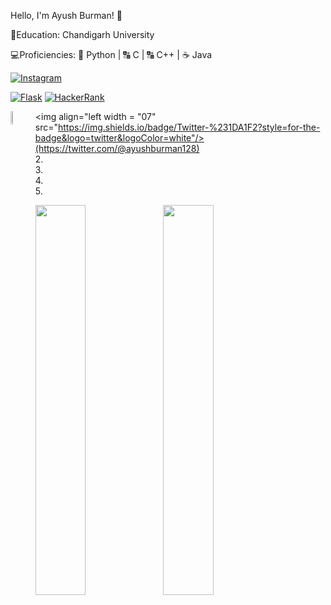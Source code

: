 Hello, I'm Ayush Burman! :vulcan_salute:

:school:Education: Chandigarh University


:computer:Proficiencies: :snake: Python |
:capital_abcd: C | :capital_abcd: C++ | :coffee: Java



[![Instagram](https://img.shields.io/badge/Instagram-%40ayushburman-orange?style=flat-square&logo=instagram)](https://www.instagram.com/ayushburman/)


[![Flask](https://img.shields.io/badge/Flask-%20-blue?style=flat-square&logo=flask)](https://replit.com/@AyushBurman1)
[![HackerRank](https://img.shields.io/badge/HackerRank-brightgreen?style=flat-square&logo=hackerrank)](https://www.hackerrank.com/ayushburman128?hr_r=1)

<a href="mailto:ayushburman128@gmail.com">
  <img img align="left" width = "7.3%" src="https://img.shields.io/badge/Gmail-D14836?style=for-the-badge&logo=gmail&logoColor=white" alt="Gmail">
</a>

<img align="left width = "07" src="https://img.shields.io/badge/Twitter-%231DA1F2?style=for-the-badge&logo=twitter&logoColor=white"/>(https://twitter.com/@ayushburman128) <br>
2.<br>
3.<br>
4.<br>
5.<br>




<img align="left" width = "40%" src="https://github-readme-stats.vercel.app/api?username=AyushBurman&show_icons=true&theme=radical"/>
<img align="left" width = "40%" src="https://github-readme-stats.vercel.app/api/top-langs/?username=AyushBurman&layout=compact"/>



